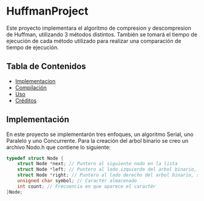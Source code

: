 # HuffmanProject
Este proyecto implementara el algoritmo de compresion y descompresion de Huffman, utilizando 3 métodos distintos. También se tomará el tiempo de ejecución de cada método utilizado para realizar una comparación de tiempo de ejecución.

## Tabla de Contenidos
 - [Implementacion](#Implementación)
 - [Compilación](#Compilación)
 - [Uso](#Uso)
 - [Créditos](#Créditos)

## Implementación

En este proyecto se implementarón tres enfoques, un algoritmo Serial, uno Paralelo y uno Concurrente.
Para la creación del arbol binario se creo un archivo Nodo.h que contiene lo siguiente:
```c
typedef struct Node {
    struct Node *next; // Puntero al siguiente nodo en la lista
    struct Node *left; // Puntero al lado izquierdo del arbol binario, su valor es de 0
    struct Node *right; // Puntero al lado derecho del arbol binario, su valor es de 1
    unsigned char symbol; // Caractér almacenado
    int count; // Frecuencia en que aparece el caractér
}Node;


```


